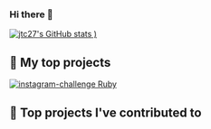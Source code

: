 ### Hi there 👋

[![jtc27's GitHub stats](https://github-readme-stats.vercel.app/api?username=jtc27&show_icons=true)
)](https://github.com/jtc27/github-readme-stats)

## 📘 My top projects

<!-- Repo info cards - https://github.com/anuraghazra/github-readme-stats -->
<!-- Small repo cards (fork) - https://github.com/jtc27/github-readme-stats -->
<p align="left">
 
 <a href="https://github.com/jtc27/instagram-challenge">
  <img align="center" src="https://github-readme-stats.vercel.app/api/pin/?username=jtc27&repo=instagram-challenge&theme=buefy&title_color=375DF8" alt="instagram-challenge Ruby"/></a>
 
 
  


## 📕 Top projects I've contributed to
